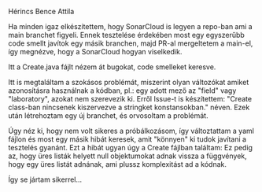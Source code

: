 Hérincs Bence Attila

Ha minden igaz elkészítettem, hogy SonarCloud is legyen a repo-ban ami a main branchet figyeli. Ennek tesztelése érdekében most egy egyszerűbb code smellt javítok egy másik branchen, majd PR-al mergeltetem a main-el, így megnézve, hogy a SonarCloud hogyan viselkedik.

Itt a Create.java fájlt nézem át bugokat, code smelleket keresve.

Itt is megtaláltam a szokásos problémát, miszerint olyan változókat amiket azonosításra használnak a kódban, pl.: egy adott mező az "field" vagy "laboratory", azokat nem szerevezik ki. Erről Issue-t is készítettem: "Create class-ban nincsenek kiszervezve a stringket konstansokban." néven. Ezek után létrehoztam egy új branchet, és orvosoltam a problémát.


Úgy néz ki, hogy nem volt sikeres a próbálkozásom, így változtattam a yaml fájlon és most egy másik hibát keresek, amit "könnyen" ki tudok javítani a tesztelés gyanánt.
Ezt a hibát ugyan úgy a Create fájlban találtam: Ez pedig az, hogy üres listák helyett null objektumokat adnak vissza a függvények, hogy egy üres listát adnának, ami plussz komplexitást ad a kódnak.

Így se jártam sikerrel...
